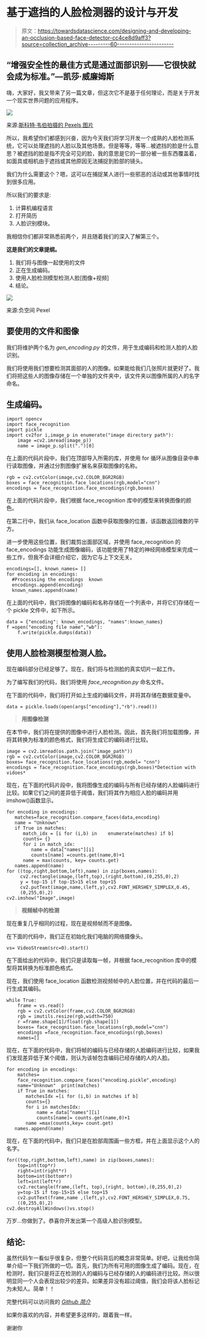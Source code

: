 # 基于遮挡的人脸检测器的设计与开发

> 原文：<https://towardsdatascience.com/designing-and-developing-an-occlusion-based-face-detector-cc4ce8d9aff3?source=collection_archive---------60----------------------->

## “增强安全性的最佳方式是通过面部识别——它很快就会成为标准。”—凯莎·威廉姆斯

嗨，大家好，我又带来了另一篇文章，但这次它不是基于任何理论，而是关于开发一个现实世界问题的应用程序。

![](img/f0de00f1c6b146d60273fbb073a8e2c8.png)

来源:[斯科特·韦伯拍摄的 Pexels 图片](https://images.pexels.com/photos/430208/pexels-photo-430208.jpeg?auto=compress&cs=tinysrgb&dpr=2&h=650&w=940)

所以，我希望你们都感到兴奋，因为今天我们将学习开发一个成熟的人脸检测系统，它可以处理遮挡的人脸以及其他场景。但是等等，等等…被遮挡的脸是什么意思？被遮挡的脸是指不完全可见的脸，我的意思是它的一部分被一些东西覆盖着，如面具或相机由于遮挡或其他原因无法捕捉到脸部的镜头。

我们为什么需要这个？嗯，这可以在捕捉某人进行一些邪恶的活动或其他事情时找到很多应用。

所以我们的要求是:

1.  计算机编程语言
2.  打开简历
3.  人脸识别模块。

我相信你们都非常熟悉前两个，并且随着我们的深入了解第三个。

**这是我们的文章提纲。**

1.  我们将与图像一起使用的文件
2.  正在生成编码。
3.  使用人脸检测模型检测人脸[图像+视频]
4.  结论。

![](img/651cb4c79cc00bd1c8cc93160210d543.png)

来源:负空间 Pexel

## 要使用的文件和图像

我们将维护两个名为 *gen_encoding.py* 的文件，用于生成编码和检测人脸的人脸识别。

我们将使用我们想要检测其面部的人的图像。如果能给我们几张照片就更好了。我们将把这些人的图像存储在一个单独的文件夹中，该文件夹以图像所属的人的名字命名。

## 生成编码。

```
import opencv
import face_recognition
import pickle
import cv2for i,image_p in enumerate("image directory path"): 
    image =cv2.imread(image_p))
    name = image_p.split(".")[0]
```

在上面的代码片段中，我们在顶部导入所需的库，并使用 for 循环从图像目录中串行读取图像，并通过分割图像扩展名来获取图像的名称。

```
rgb = cv2.cvtColor(image,cv2.COLOR_BGR2RGB) 
boxes = face_recognition.face_locations(rgb,model="cnn")
encodings = face_recognition.face_encodings(rgb,boxes)
```

在上面的代码片段中，我们根据 face_recognition 库中的模型来转换图像的颜色。

在第二行中，我们从 face_location 函数中获取图像的位置，该函数返回维数的平方。

进一步使用这些位置，我们裁剪出面部区域，并使用 face_recognition 的 face_encodings 功能生成图像编码，该功能使用了特定的神经网络模型来完成一些工作，但我不会详细介绍它，因为它与上下文无关。

```
encodings=[], known_names= []
for encoding in encodings:
  #Processsing the encodings  known
  encodings.append(encoding)
  known_names.append(name)
```

在上面的代码中，我们将图像的编码和名称存储在一个列表中，并将它们存储在一个 pickle 文件中，如下所示。

```
data = {"encoding": known_encodings, "names":known_names}
f =open("encoding file name","wb"):
    f.write(pickle.dumps(data))
```

## 使用人脸检测模型检测人脸。

现在编码部分已经足够了。现在，我们将与检测脸的真实切片一起工作。

为了编写我们的代码，我们将使用 *face_recognition.py* 命名文件。

在下面的代码中，我们将打开如上生成的编码文件，并将其存储在数据变量中。

```
data = pickle.loads(open(args["encoding"],"rb").read())
```

> **用图像检测**

在本节中，我们将在提供的图像中进行人脸检测。因此，首先我们将加载图像，并将其转换为标准的颜色格式，我们将生成它的编码进行比较。

```
image = cv2.imread(os.path.join("image_path"))
rgb = cv2.cvtColor(image,cv2.COLOR_BGR2RGB)
boxes= face_recognition.face_locations(rgb,model= "cnn")
encodings = face_recognition.face_encodings(rgb,boxes)*Detection with vidoes*
```

现在，在下面的代码片段中，我将图像生成的编码与所有已经存储的人脸编码进行比较。如果它们之间的差异低于阈值，我们将其作为相应人脸的编码并用 imshow()函数显示。

```
for encoding in encodings:
   matches=face_recognition.compare_faces(data,encoding) 
   name = "Unknown"
   if True in matches:
      match_idx = [i for (i,b) in    enumerate(matches) if b]
      counts= {}
      for i in match_idx:
         name = data["names"][i]
         counts[name] =counts.get(name,0)+1
      name = max(counts, key= counts.get)
   names.append(name)
for ((top,right,bottom,left),name) in zip(boxes,names): 
     cv2.rectangle(image,(left,top),(right,bottom),(0,255,0),2)
     y = top-15 if top-15>15 else top+15
     cv2.putText(image,name,(left,y),cv2.FONT_HERSHEY_SIMPLEX,0.45,
     (0,255,0),2)
cv2.imshow("Image",image)
```

> **视频帧中的检测**

现在重复几乎相同的过程，现在是视频帧而不是图像。

在下面的代码中，我们正在初始化我们电脑的网络摄像头。

```
vs= VideoStream(src=0).start()
```

在下面给出的代码中，我们只是读取每一帧，并根据 face_recognition 库中的模型将其转换为标准颜色格式。

现在，我们使用 face_location 函数检测视频帧中的人脸位置，并在代码的最后一行生成其编码。

```
while True: 
    frame = vs.read()
    rgb = cv2.cvtColor(frame,cv2.COLOR_BGR2RGB)
    rgb = imutils.resize(rgb,width=750)
    r =frame.shape[1]/float(rgb.shape[1])
    boxes= face_recognition.face_locations(rgb,model="cnn") 
    encodings =face_recognition.face_encodings(rgb,boxes) 
    names=[]
```

现在，在下面的代码中，我们将帧的编码与已经存储的人脸编码进行比较，如果我们发现差异低于某个阈值，则认为该帧包含编码已经存储的人的人脸。

```
for encoding in encodings:
    matches=
    face_recognition.compare_faces("encoding.pickle",encoding)       
    name="Unknown"  print(matches)
    if True in matches:
       matchesIdx =[i for (i,b) in matches if b] 
       counts={}
       for i in matchesIdx: 
           name = data["names"][i]
           counts[name]= counts.get(name,0)+1 
       name =max(counts,key= count.get)
   names.append(name)
```

现在，在下面的代码中，我们只是在脸部周围画一些方框，并在上面显示这个人的名字。

```
for((top,right,bottom,left),name) in zip(boxes,names):  
    top=int(top*r)
    right=int(right*r) 
    bottom=int(bottom*r)  
    left=int(left*r)  
    cv2.rectangle(frame,(left, top),(right, bottom),(0,255,0),2) 
    y=top-15 if top-15>15 else top+15  
    cv2.putText(frame,name ,(left,y),cv2.FONT_HERSHEY_SIMPLEX,0.75,
    ((0,255,0),2) 
cv2.destroyAllWindows()vs.stop()
```

万岁…你做到了。恭喜你开发出第一个高级人脸识别模型。

## 结论:

虽然代码乍一看似乎很复杂，但整个代码背后的概念非常简单。好吧，让我给你简单介绍一下我们所做的一切。首先，我们为所有可用的图像生成了编码。现在，在检测时，我们只是将正在检测的人的编码与已经存储的人的编码进行比较。所以很明显同一个人会表现出较少的差异。如果差异没有超过阈值，我们会将该人脸标记为未知人。简单！！

完整代码可以访问我的 [*Github 简介*](https://github.com/shobhitsrivastava-ds/Occlusion-based-face-detection/)

如果你喜欢的内容，并希望更多这样的，跟着我一样。

谢谢你